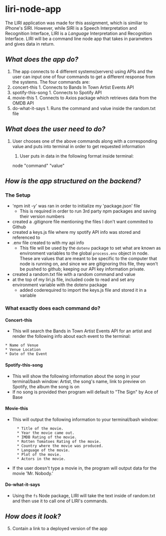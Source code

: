 # liri-node-app

The LIRI application was made for this assignment, which is similiar to iPhone's SIRI. However, while SIRI is a Speech Interpretation and Recognition Interface, LIRI is a _Language_ Interpretation and Recognition Interface. LIRI will be a command line node app that takes in parameters and gives data in return.

## *What does the app do?*

1. The app  connects to 4 different systems(servers) using APIs and the user can input one of four commands to get a different response from the systems. The four commands are: 
  1. concert-this
    1. Connects to Bands In Town Artist Events API
  2. spotify-this-song
    1. Connects to Spotify API 
  3. movie-this
    1. Connects to Axios package which retrieves data from the OMDB API
  4. do-what-it-says
    1. Runs the command and value inside the random.txt file

## *What does the user need to do?*

 1. User chooses one of the above commands along with a corresponding value and puts into terminal in order to get requested information
    1. User puts in data in the following format inside terminal: 
    
    node <name of file> "command" "value"
  
## *How is the app structured on the backend?*

### The Setup
* 'npm init -y' was ran in order to initialize my 'package.json' file
  * This is required in order to run 3rd party npm packages and saving their version numbers
* created a .gitignore file mentioning the files I don't want commited to Github
* created a keys.js file where my spotify API info was stored and referenced to
* .env file created to with my api info
  * This file will be used by the `dotenv` package to set what are known as environment variables to the global `process.env` object in node. These are values that are meant to be specific to the computer that node is running on, and since we are gitignoring this file, they won't be pushed to github; keeping our API key information private.
* created a random.txt file with a random command and value
* at the top of my liri.js file, included code to read and set any environment variable with the dotenv package
  * added coderequired to import the keys.js file and stored it in a variable

### What exactly does each command do?
#### Concert-this
  * This will search the Bands in Town Artist Events API for an artist and render the following info about each event to the terminal:
   ```
   * Name of Venue 
   * Venue Location 
   * Date of the Event
   ```
#### Spotify-this-song
  * This will show the following information about the song in your terminal/bash window:
  Artist, the song's name, link to preview on Spotify, the album the song is on
  * If no song is provided then program will default to "The Sign" by Ace of Base
#### Movie-this
  * This will output the following information to your terminal/bash window:
     ```
       * Title of the movie.
       * Year the movie came out.
       * IMDB Rating of the movie.
       * Rotten Tomatoes Rating of the movie.
       * Country where the movie was produced.
       * Language of the movie.
       * Plot of the movie.
       * Actors in the movie.
       ```
   * If the user doesn't type a movie in, the program will output data for the movie 'Mr. Nobody.'
 #### Do-what-it-says
 * Using the `fs` Node package, LIRI will take the text inside of random.txt and then use it to call one of LIRI's commands.
 

## *How does it look?*




5. Contain a link to a deployed version of the app


